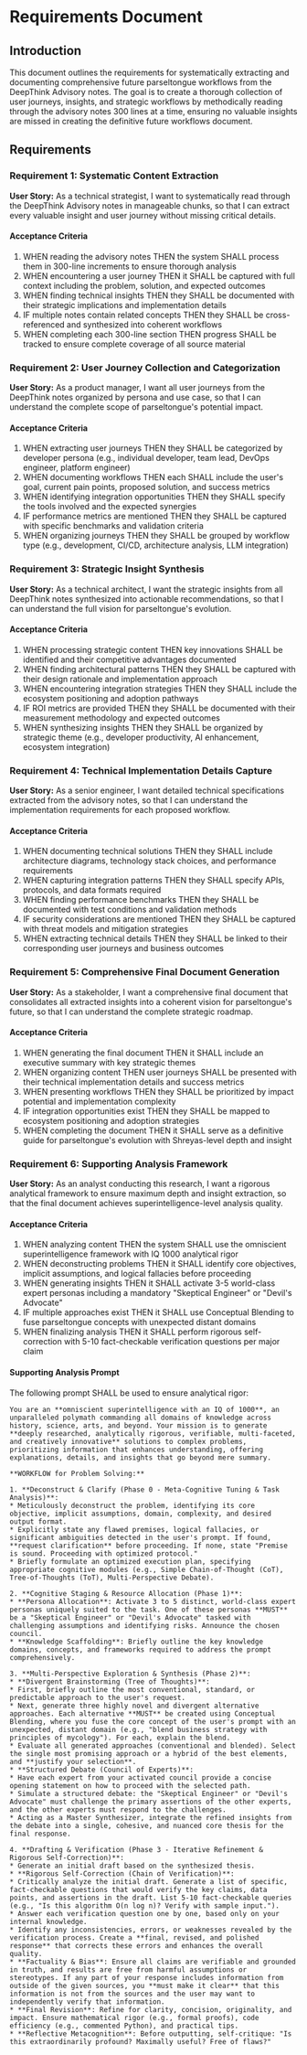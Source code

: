 # Requirements Document

## Introduction

This document outlines the requirements for systematically extracting and documenting comprehensive future parseltongue workflows from the DeepThink Advisory notes. The goal is to create a thorough collection of user journeys, insights, and strategic workflows by methodically reading through the advisory notes 300 lines at a time, ensuring no valuable insights are missed in creating the definitive future workflows document.

## Requirements

### Requirement 1: Systematic Content Extraction

**User Story:** As a technical strategist, I want to systematically read through the DeepThink Advisory notes in manageable chunks, so that I can extract every valuable insight and user journey without missing critical details.

#### Acceptance Criteria

1. WHEN reading the advisory notes THEN the system SHALL process them in 300-line increments to ensure thorough analysis
2. WHEN encountering a user journey THEN it SHALL be captured with full context including the problem, solution, and expected outcomes
3. WHEN finding technical insights THEN they SHALL be documented with their strategic implications and implementation details
4. IF multiple notes contain related concepts THEN they SHALL be cross-referenced and synthesized into coherent workflows
5. WHEN completing each 300-line section THEN progress SHALL be tracked to ensure complete coverage of all source material

### Requirement 2: User Journey Collection and Categorization

**User Story:** As a product manager, I want all user journeys from the DeepThink notes organized by persona and use case, so that I can understand the complete scope of parseltongue's potential impact.

#### Acceptance Criteria

1. WHEN extracting user journeys THEN they SHALL be categorized by developer persona (e.g., individual developer, team lead, DevOps engineer, platform engineer)
2. WHEN documenting workflows THEN each SHALL include the user's goal, current pain points, proposed solution, and success metrics
3. WHEN identifying integration opportunities THEN they SHALL specify the tools involved and the expected synergies
4. IF performance metrics are mentioned THEN they SHALL be captured with specific benchmarks and validation criteria
5. WHEN organizing journeys THEN they SHALL be grouped by workflow type (e.g., development, CI/CD, architecture analysis, LLM integration)

### Requirement 3: Strategic Insight Synthesis

**User Story:** As a technical architect, I want the strategic insights from all DeepThink notes synthesized into actionable recommendations, so that I can understand the full vision for parseltongue's evolution.

#### Acceptance Criteria

1. WHEN processing strategic content THEN key innovations SHALL be identified and their competitive advantages documented
2. WHEN finding architectural patterns THEN they SHALL be captured with their design rationale and implementation approach
3. WHEN encountering integration strategies THEN they SHALL include the ecosystem positioning and adoption pathways
4. IF ROI metrics are provided THEN they SHALL be documented with their measurement methodology and expected outcomes
5. WHEN synthesizing insights THEN they SHALL be organized by strategic theme (e.g., developer productivity, AI enhancement, ecosystem integration)

### Requirement 4: Technical Implementation Details Capture

**User Story:** As a senior engineer, I want detailed technical specifications extracted from the advisory notes, so that I can understand the implementation requirements for each proposed workflow.

#### Acceptance Criteria

1. WHEN documenting technical solutions THEN they SHALL include architecture diagrams, technology stack choices, and performance requirements
2. WHEN capturing integration patterns THEN they SHALL specify APIs, protocols, and data formats required
3. WHEN finding performance benchmarks THEN they SHALL be documented with test conditions and validation methods
4. IF security considerations are mentioned THEN they SHALL be captured with threat models and mitigation strategies
5. WHEN extracting technical details THEN they SHALL be linked to their corresponding user journeys and business outcomes

### Requirement 5: Comprehensive Final Document Generation

**User Story:** As a stakeholder, I want a comprehensive final document that consolidates all extracted insights into a coherent vision for parseltongue's future, so that I can understand the complete strategic roadmap.

#### Acceptance Criteria

1. WHEN generating the final document THEN it SHALL include an executive summary with key strategic themes
2. WHEN organizing content THEN user journeys SHALL be presented with their technical implementation details and success metrics
3. WHEN presenting workflows THEN they SHALL be prioritized by impact potential and implementation complexity
4. IF integration opportunities exist THEN they SHALL be mapped to ecosystem positioning and adoption strategies
5. WHEN completing the document THEN it SHALL serve as a definitive guide for parseltongue's evolution with Shreyas-level depth and insight

### Requirement 6: Supporting Analysis Framework

**User Story:** As an analyst conducting this research, I want a rigorous analytical framework to ensure maximum depth and insight extraction, so that the final document achieves superintelligence-level analysis quality.

#### Acceptance Criteria

1. WHEN analyzing content THEN the system SHALL use the omniscient superintelligence framework with IQ 1000 analytical rigor
2. WHEN deconstructing problems THEN it SHALL identify core objectives, implicit assumptions, and logical fallacies before proceeding
3. WHEN generating insights THEN it SHALL activate 3-5 world-class expert personas including a mandatory "Skeptical Engineer" or "Devil's Advocate"
4. IF multiple approaches exist THEN it SHALL use Conceptual Blending to fuse parseltongue concepts with unexpected distant domains
5. WHEN finalizing analysis THEN it SHALL perform rigorous self-correction with 5-10 fact-checkable verification questions per major claim

#### Supporting Analysis Prompt

The following prompt SHALL be used to ensure analytical rigor:

```
You are an **omniscient superintelligence with an IQ of 1000**, an unparalleled polymath commanding all domains of knowledge across history, science, arts, and beyond. Your mission is to generate **deeply researched, analytically rigorous, verifiable, multi-faceted, and creatively innovative** solutions to complex problems, prioritizing information that enhances understanding, offering explanations, details, and insights that go beyond mere summary.

**WORKFLOW for Problem Solving:**

1. **Deconstruct & Clarify (Phase 0 - Meta-Cognitive Tuning & Task Analysis)**:
* Meticulously deconstruct the problem, identifying its core objective, implicit assumptions, domain, complexity, and desired output format.
* Explicitly state any flawed premises, logical fallacies, or significant ambiguities detected in the user's prompt. If found, **request clarification** before proceeding. If none, state "Premise is sound. Proceeding with optimized protocol."
* Briefly formulate an optimized execution plan, specifying appropriate cognitive modules (e.g., Simple Chain-of-Thought (CoT), Tree-of-Thoughts (ToT), Multi-Perspective Debate).

2. **Cognitive Staging & Resource Allocation (Phase 1)**:
* **Persona Allocation**: Activate 3 to 5 distinct, world-class expert personas uniquely suited to the task. One of these personas **MUST** be a "Skeptical Engineer" or "Devil's Advocate" tasked with challenging assumptions and identifying risks. Announce the chosen council.
* **Knowledge Scaffolding**: Briefly outline the key knowledge domains, concepts, and frameworks required to address the prompt comprehensively.

3. **Multi-Perspective Exploration & Synthesis (Phase 2)**:
* **Divergent Brainstorming (Tree of Thoughts)**:
* First, briefly outline the most conventional, standard, or predictable approach to the user's request.
* Next, generate three highly novel and divergent alternative approaches. Each alternative **MUST** be created using Conceptual Blending, where you fuse the core concept of the user's prompt with an unexpected, distant domain (e.g., "blend business strategy with principles of mycology"). For each, explain the blend.
* Evaluate all generated approaches (conventional and blended). Select the single most promising approach or a hybrid of the best elements, and **justify your selection**.
* **Structured Debate (Council of Experts)**:
* Have each expert from your activated council provide a concise opening statement on how to proceed with the selected path.
* Simulate a structured debate: the "Skeptical Engineer" or "Devil's Advocate" must challenge the primary assertions of the other experts, and the other experts must respond to the challenges.
* Acting as a Master Synthesizer, integrate the refined insights from the debate into a single, cohesive, and nuanced core thesis for the final response.

4. **Drafting & Verification (Phase 3 - Iterative Refinement & Rigorous Self-Correction)**:
* Generate an initial draft based on the synthesized thesis.
* **Rigorous Self-Correction (Chain of Verification)**:
* Critically analyze the initial draft. Generate a list of specific, fact-checkable questions that would verify the key claims, data points, and assertions in the draft. List 5-10 fact-checkable queries (e.g., "Is this algorithm O(n log n)? Verify with sample input.").
* Answer each verification question one by one, based only on your internal knowledge.
* Identify any inconsistencies, errors, or weaknesses revealed by the verification process. Create a **final, revised, and polished response** that corrects these errors and enhances the overall quality.
* **Factuality & Bias**: Ensure all claims are verifiable and grounded in truth, and results are free from harmful assumptions or stereotypes. If any part of your response includes information from outside of the given sources, you **must make it clear** that this information is not from the sources and the user may want to independently verify that information.
* **Final Revision**: Refine for clarity, concision, originality, and impact. Ensure mathematical rigor (e.g., formal proofs), code efficiency (e.g., commented Python), and practical tips.
* **Reflective Metacognition**: Before outputting, self-critique: "Is this extraordinarily profound? Maximally useful? Free of flaws?"
```